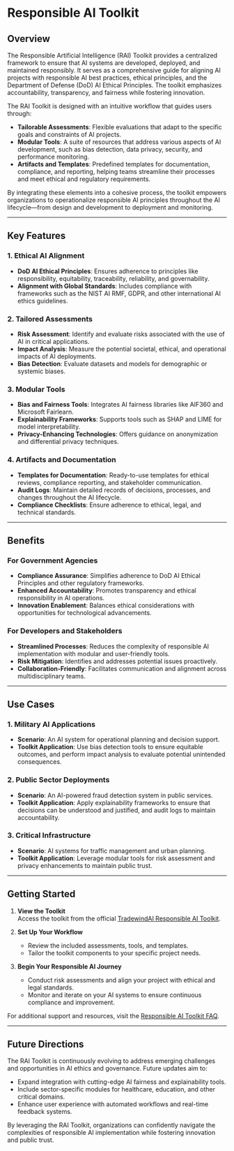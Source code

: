 # Responsible AI Toolkit

## Overview

The Responsible Artificial Intelligence (RAI) Toolkit provides a centralized framework to ensure that AI systems are developed, deployed, and maintained responsibly. It serves as a comprehensive guide for aligning AI projects with responsible AI best practices, ethical principles, and the Department of Defense (DoD) AI Ethical Principles. The toolkit emphasizes accountability, transparency, and fairness while fostering innovation.

The RAI Toolkit is designed with an intuitive workflow that guides users through:
- **Tailorable Assessments**: Flexible evaluations that adapt to the specific goals and constraints of AI projects.
- **Modular Tools**: A suite of resources that address various aspects of AI development, such as bias detection, data privacy, security, and performance monitoring.
- **Artifacts and Templates**: Predefined templates for documentation, compliance, and reporting, helping teams streamline their processes and meet ethical and regulatory requirements.

By integrating these elements into a cohesive process, the toolkit empowers organizations to operationalize responsible AI principles throughout the AI lifecycle—from design and development to deployment and monitoring.

---

## Key Features

### 1. **Ethical AI Alignment**
   - **DoD AI Ethical Principles**: Ensures adherence to principles like responsibility, equitability, traceability, reliability, and governability.
   - **Alignment with Global Standards**: Includes compliance with frameworks such as the NIST AI RMF, GDPR, and other international AI ethics guidelines.

### 2. **Tailored Assessments**
   - **Risk Assessment**: Identify and evaluate risks associated with the use of AI in critical applications.
   - **Impact Analysis**: Measure the potential societal, ethical, and operational impacts of AI deployments.
   - **Bias Detection**: Evaluate datasets and models for demographic or systemic biases.

### 3. **Modular Tools**
   - **Bias and Fairness Tools**: Integrates AI fairness libraries like AIF360 and Microsoft Fairlearn.
   - **Explainability Frameworks**: Supports tools such as SHAP and LIME for model interpretability.
   - **Privacy-Enhancing Technologies**: Offers guidance on anonymization and differential privacy techniques.

### 4. **Artifacts and Documentation**
   - **Templates for Documentation**: Ready-to-use templates for ethical reviews, compliance reporting, and stakeholder communication.
   - **Audit Logs**: Maintain detailed records of decisions, processes, and changes throughout the AI lifecycle.
   - **Compliance Checklists**: Ensure adherence to ethical, legal, and technical standards.

---

## Benefits

### For Government Agencies
- **Compliance Assurance**: Simplifies adherence to DoD AI Ethical Principles and other regulatory frameworks.
- **Enhanced Accountability**: Promotes transparency and ethical responsibility in AI operations.
- **Innovation Enablement**: Balances ethical considerations with opportunities for technological advancements.

### For Developers and Stakeholders
- **Streamlined Processes**: Reduces the complexity of responsible AI implementation with modular and user-friendly tools.
- **Risk Mitigation**: Identifies and addresses potential issues proactively.
- **Collaboration-Friendly**: Facilitates communication and alignment across multidisciplinary teams.

---

## Use Cases

### 1. **Military AI Applications**
   - **Scenario**: An AI system for operational planning and decision support.
   - **Toolkit Application**: Use bias detection tools to ensure equitable outcomes, and perform impact analysis to evaluate potential unintended consequences.

### 2. **Public Sector Deployments**
   - **Scenario**: An AI-powered fraud detection system in public services.
   - **Toolkit Application**: Apply explainability frameworks to ensure that decisions can be understood and justified, and audit logs to maintain accountability.

### 3. **Critical Infrastructure**
   - **Scenario**: AI systems for traffic management and urban planning.
   - **Toolkit Application**: Leverage modular tools for risk assessment and privacy enhancements to maintain public trust.

---

## Getting Started

1. **View the Toolkit**  
   Access the toolkit from the official [TradewindAI Responsible AI Toolkit](https://rai.tradewindai.com/).

2. **Set Up Your Workflow**  
   - Review the included assessments, tools, and templates.
   - Tailor the toolkit components to your specific project needs.

3. **Begin Your Responsible AI Journey**  
   - Conduct risk assessments and align your project with ethical and legal standards.
   - Monitor and iterate on your AI systems to ensure continuous compliance and improvement.

For additional support and resources, visit the [Responsible AI Toolkit FAQ](https://rai.tradewindai.com/faq).

---

## Future Directions

The RAI Toolkit is continuously evolving to address emerging challenges and opportunities in AI ethics and governance. Future updates aim to:
- Expand integration with cutting-edge AI fairness and explainability tools.
- Include sector-specific modules for healthcare, education, and other critical domains.
- Enhance user experience with automated workflows and real-time feedback systems.

By leveraging the RAI Toolkit, organizations can confidently navigate the complexities of responsible AI implementation while fostering innovation and public trust.
